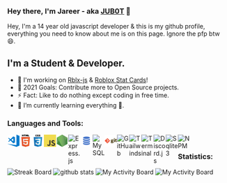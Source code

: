 ### Hey there, I'm Jareer - aka [JUB0T](https://jareer.xyz/) 👋
Hey, I'm a 14 year old javascript developer & this is my github profile, everything you need to know about me is on this page. Ignore the pfp btw 😄.


## I'm a Student & Developer.

- 🔭 I'm working on [Rblx-js](https://github.com/jareer12/Rblx-js) & [Roblox Stat Cards]()!
- 🥅 2021 Goals: Contribute more to Open Source projects.
- ⚡ Fact: Like to do nothing except coding in free time.
- 🌱 I’m currently learning everything 🤣.

### Languages and Tools:

[<img align="left" alt="Visual Studio Code" width="28px" src="https://raw.githubusercontent.com/github/explore/80688e429a7d4ef2fca1e82350fe8e3517d3494d/topics/visual-studio-code/visual-studio-code.png" />][webdevplaylist]
[<img align="left" alt="HTML5" width="28px" src="https://raw.githubusercontent.com/github/explore/80688e429a7d4ef2fca1e82350fe8e3517d3494d/topics/html/html.png" />][webdevplaylist]
[<img align="left" alt="CSS3" width="28px" src="https://raw.githubusercontent.com/github/explore/80688e429a7d4ef2fca1e82350fe8e3517d3494d/topics/css/css.png" />][webdevplaylist]
[<img align="left" alt="JavaScript" width="28px" src="https://raw.githubusercontent.com/github/explore/80688e429a7d4ef2fca1e82350fe8e3517d3494d/topics/javascript/javascript.png" />][webdevplaylist]
[<img align="left" alt="Node.js" width="28px" src="https://raw.githubusercontent.com/github/explore/80688e429a7d4ef2fca1e82350fe8e3517d3494d/topics/nodejs/nodejs.png" />][webdevplaylist]
[<img align="left" alt="Express.js" width="28px" src="https://cdn.iconscout.com/icon/free/png-512/node-js-1174925.png" />][webdevplaylist]
[<img align="left" alt="SQL" width="28px" src="https://raw.githubusercontent.com/github/explore/80688e429a7d4ef2fca1e82350fe8e3517d3494d/topics/sql/sql.png" />][webdevplaylist]
[<img align="left" alt="MySQL" width="28px" src="https://user-images.githubusercontent.com/57962439/125192805-e8228b00-e249-11eb-95e1-0797ff2ec8ec.png" />][webdevplaylist]
[<img align="left" alt="Git" width="28px" src="https://raw.githubusercontent.com/github/explore/80688e429a7d4ef2fca1e82350fe8e3517d3494d/topics/git/git.png" />][webdevplaylist]
[<img align="left" alt="GitHub" width="28px" src="https://user-images.githubusercontent.com/57962439/125192785-d4772480-e249-11eb-9f07-2d7e9da3447b.png" />][webdevplaylist]
[<img align="left" alt="Tailwinds" width="28px" src="https://user-images.githubusercontent.com/57962439/125192751-b6112900-e249-11eb-9c75-5afca9430689.png" />][webdevplaylist]
[<img align="left" alt="Terminal" width="28px" src="https://user-images.githubusercontent.com/57962439/125192675-616dae00-e249-11eb-94a2-73decb5bd2ed.png"/>][webdevplaylist]
[<img align="left" alt="Discord.js" width="28px" src="https://user-images.githubusercontent.com/57962439/125192659-4a2ec080-e249-11eb-8aad-22b2d1bd6668.png" />][webdevplaylist]
[<img align="left" alt="Sqlite3" width="28px" src="https://user-images.githubusercontent.com/57962439/125192609-0936ac00-e249-11eb-93f8-a58b89debc37.png" />][webdevplaylist]
[<img align="left" alt="NPM" width="28px" src="https://user-images.githubusercontent.com/57962439/125192637-31bea600-e249-11eb-959e-5ef1d9d265d1.png" />][webdevplaylist]

</br>


### Statistics:

![Streak Board](https://github-readme-streak-stats.herokuapp.com/?user=jareer12&theme=dracula)
![github stats](https://github-readme-stats.vercel.app/api?username=jareer12&show_icons=true&include_all_commits=true&theme=dracula)
![My Activity Board](https://github-readme-stats.vercel.app/api/wakatime?username=jub0t&theme=dracula)
![My Activity Board](https://activity-graph.herokuapp.com/graph?username=jareer12&theme=dracula)

[webdevplaylist]: https://jareer.xyz/
[Profile]: https://github.com/jareer12
